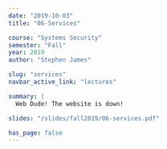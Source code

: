 ```yaml
---
date: "2019-10-03"
title: "06-Services"

course: "Systems Security"
semester: "Fall"
year: 2019
author: "Stephen James"

slug: "services"
navbar_active_link: "lectures"

summary: |
  Web Dude! The website is down!

slides: "/slides/fall2019/06-services.pdf"

has_page: false
---
```


